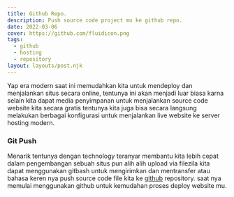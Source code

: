 ```yaml
---
title: Github Repo.
description: Push source code project mu ke github repo.
date: 2022-03-06
cover: https://github.com/fluidicon.png
tags:
  - github
  - hosting
  - repository
layout: layouts/post.njk
---
```


Yap era modern saat ini memudahkan kita untuk mendeploy dan menjalankan situs secara online, tentunya ini akan menjadi luar biasa karna selain kita dapat media penyimpanan untuk menjalankan source code website kita secara gratis tentunya kita juga bisa secara langsung melakukan berbagai konfigurasi untuk menjalankan live website ke server hosting modern.

### Git Push

Menarik tentunya dengan technology teranyar membantu kita lebih cepat dalam pengembangan sebuah situs pun alih alih upload via filezila kita dapat menggunakan gitbash untuk mengirimkan dan mentransfer atau bahasa keren nya push source code file kita ke [github](https://github.com) repository. saat nya memulai menggunakan github untuk kemudahan proses deploy website mu.
